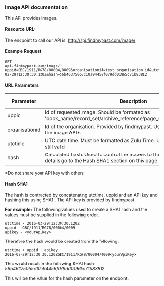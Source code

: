### Image API documentation

This API provides images.

#### Resource URL:
The endpoint to call our API is:
   http://api.findmypast.com/image/

#### Example Request

```
GET
api.findmypast.com/image/?uppid=GBC/1911/RG78/00004/0009&organisationid=test_organisation_id&utctime=2016-02-29T12:30:30.120Z&hash=56b46375055c10a94456f079dd01965c71b83812

```

#### URL Parameters
|Parameter|Description|Is required|
|-|-|-|
|uppid|Id of requested image. Should be formated as 'book_name/record_set/archive_reference/page_number/sequence_number'|Yes|
|organisationid|Id of the organisation. Provided by findmypast. Used to control the access to the image API*.|Yes|
|utctime|UTC date time. Must be formatted as Zulu Time. Used to check if the url is still valid|Yes|
|hash|Calculated hash. Used to control the access to the image API. For more details go to the Hash SHA1 section on this page|Yes|
*Do not share your API key with others

#### Hash SHA1

The hash is contructed by concatenating utctime, uppid and an API key and hashing this using SHA1 .
The API key is provided by findmypast.

**For example:**
The following values used to create a SHA1 hash and the values must be supplied in the following order.  

```
utctime - 2016-02-29T12:30:30.120Z
uppid - GBC/1911/RG78/00004/0009
apikey - <yourApiKey>
```

Therefore the hash would be created from the following:

```
utctime + uppid + apikey
2016-02-29T12:30:30.120ZGBC/1911/RG78/00004/0009<yourApiKey>
```

This would result in the following SHA1 hash *56b46375055c10a94456f079dd01965c71b83812*.

This will be the value for the hash parameter on the endpoint.